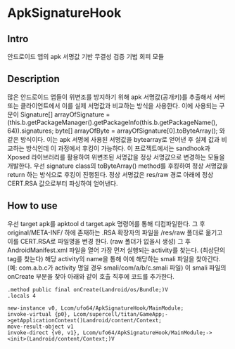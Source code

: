 # ApkSignatureHook

## Intro
안드로이드 앱의 apk 서명값 기반 무결성 검증 기법 회피 모듈

## Description
많은 안드로이드 앱들이 위변조를 방지하기 위해 apk 서명값(공개키)를 추출해서 서버 또는 클라이언트에서 이를 실제 서명값과 비교하는 방식을 사용한다.
이에 사용되는 구문이
    Signature[] arrayOfSignature = (this.b.getPackageManager().getPackageInfo(this.b.getPackageName(), 64)).signatures;
    byte[] arrayOfByte = arrayOfSignature[0].toByteArray();
와 같은 방식이다.
이는 apk 서명에 사용된 서명값을 bytearray로 얻어낸 후 실제 값과 비교하는 방식인데 이 과정에서 후킹이 가능하다.
이 프로젝트에서는 sandhook과 Xposed 라이브러리를 활용하여 위변조된 서명값을 정상 서명값으로 변경하는 모듈을 개발한다.
우선 signature class의 toByteArray() method를 후킹하여 정상 서명값을 return 하는 방식으로 후킹이 진행된다.
정상 서명값은 res/raw 경로 아래에 정상 CERT.RSA 값으로부터 파싱하여 얻어낸다.

## How to use
우선 target apk를
    apktool d target.apk 
명령어를 통해 디컴파일한다. 
그 후 original/META-INF/ 하에 존재하는 .RSA 확장자의 파일을 /res/raw 폴더로 옮기고 이를 CERT.RSA로 파일명을 변경 한다.
(raw 폴더가 없을시 생성)
그 후 AndroidManifest.xml 파일을 열어 가장 먼저 실행되는 activity를 찾는다. (최상단의 <activity> tag를 찾는다) 해당 activity의 name을 통해 이에 해당하는 smali 파일을 찾아간다.
(예: com.a.b.c가 activity 명일 경우 smali/com/a/b/c.smali 파일) 
이 smali 파일의 onCreate 부분을 찾아 아래와 같이 호출 직후에 코드를 추가한다.

    .method public final onCreate(Landroid/os/Bundle;)V
    .locals 4

    new-instance v0, Lcom/ufo64/ApkSignatureHook/MainModule;
    invoke-virtual {p0}, Lcom/supercell/titan/GameApp;->getApplicationContext()Landroid/content/Context;
    move-result-object v1
    invoke-direct {v0, v1}, Lcom/ufo64/ApkSignatureHook/MainModule;-><init>(Landroid/content/Context;)V
